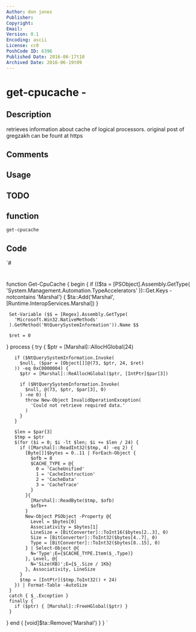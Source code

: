 ```yaml
---
Author: don jones
Publisher: 
Copyright: 
Email: 
Version: 0.1
Encoding: ascii
License: cc0
PoshCode ID: 6396
Published Date: 2016-06-17t18
Archived Date: 2016-06-19t09
---
```


# get-cpucache - 

## Description

retrieves information about cache of logical processors. original post of gregzakh can be fount at https

## Comments



## Usage



## TODO



## function

`get-cpucache`

## Code

`#
 #
 function Get-CpuCache {
   begin {
     if (($ta = [PSObject].Assembly.GetType(
       'System.Management.Automation.TypeAccelerators'
     ))::Get.Keys -notcontains 'Marshal') {
       $ta::Add('Marshal', [Runtime.InteropServices.Marshal])
     }
     
     Set-Variable ($$ = [Regex].Assembly.GetType(
       'Microsoft.Win32.NativeMethods'
     ).GetMethod('NtQuerySystemInformation')).Name $$
     
     $ret = 0
   }
   process {
     try {
       $ptr = [Marshal]::AllocHGlobal(24)
       
       if ($NtQuerySystemInformation.Invoke(
         $null, ($par = [Object[]]@(73, $ptr, 24, $ret)
       )) -eq 0xC0000004) {
         $ptr = [Marshal]::ReAllocHGlobal($ptr, [IntPtr]$par[3])
         
         if ($NtQuerySystemInformation.Invoke(
           $null, @(73, $ptr, $par[3], 0)
         ) -ne 0) {
           throw New-Object InvalidOperationException(
             'Could not retrieve required data.'
           )
         }
       }
       
       $len = $par[3]
       $tmp = $ptr
       $(for ($i = 0; $i -lt $len; $i += $len / 24) {
         if ([Marshal]::ReadInt32($tmp, 4) -eq 2) {
           [Byte[]]$bytes = 0..11 | ForEach-Object {
             $ofb = 8
             $CACHE_TYPE = @{
               0 = 'CacheUnified'
               1 = 'CacheInstruction'
               2 = 'CacheData'
               3 = 'CacheTrace'
             }
           }{
             [Marshal]::ReadByte($tmp, $ofb)
             $ofb++
           }
           New-Object PSObject -Property @{
             Level = $bytes[0]
             Associativity = $bytes[1]
             LineSize = [BitConverter]::ToInt16($bytes[2..3], 0)
             Size = [BitConverter]::ToInt32($bytes[4..7], 0)
             Type = [BitConverter]::ToInt32($bytes[8..15], 0)
           } | Select-Object @{
             N='Type';E={$CACHE_TYPE.Item($_.Type)}
           }, Level, @{
             N='Size(KB)';E={$_.Size / 1Kb}
           }, Associativity, LineSize
         }
         $tmp = [IntPtr]($tmp.ToInt32() + 24)
       }) | Format-Table -AutoSize
     }
     catch { $_.Exception }
     finally {
       if ($ptr) { [Marshal]::FreeHGlobal($ptr) }
     }
   }
   end {
     [void]$ta::Remove('Marshal')
   }
 }
`


